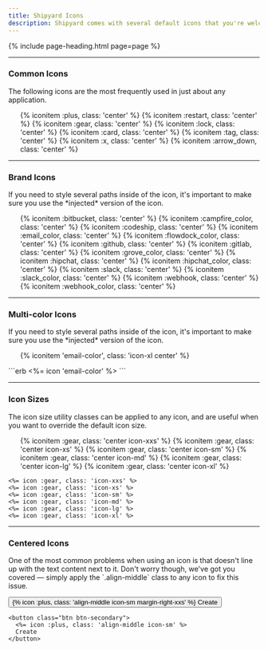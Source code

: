 ```yaml
---
title: Shipyard Icons
description: Shipyard comes with several default icons that you're welcome to use on any project. Each icon has been designed on a pixel grid at the small size possible, but can be scaled up to any size you like simply by changing the `width` and `height` in the CSS.
---
```


{% include page-heading.html page=page %}

---

### Common Icons
<p class="text-light margin-bottom-md" markdown="1">The following icons are the most frequently used in just about any application.</p>

<ul class="icon-list col-container">
  {% iconitem :plus, class: 'center' %}
  {% iconitem :restart, class: 'center' %}
  {% iconitem :gear, class: 'center' %}
  {% iconitem :lock, class: 'center' %}
  {% iconitem :card, class: 'center' %}
  {% iconitem :tag, class: 'center' %}
  {% iconitem :x, class: 'center' %}
  {% iconitem :arrow_down, class: 'center' %}
</ul>

---

### Brand Icons
<p class="text-light margin-bottom-md" markdown="1">If you need to style several paths inside of the icon, it's important to make sure you use the *injected* version of the icon.</p>

<ul class="icon-list col-container">
  {% iconitem :bitbucket, class: 'center' %}
  {% iconitem :campfire_color, class: 'center' %}
  {% iconitem :codeship, class: 'center' %}
  {% iconitem :email_color, class: 'center' %}
  {% iconitem :flowdock_color, class: 'center' %}
  {% iconitem :github, class: 'center' %}
  {% iconitem :gitlab, class: 'center' %}
  {% iconitem :grove_color, class: 'center' %}
  {% iconitem :hipchat, class: 'center' %}
  {% iconitem :hipchat_color, class: 'center' %}
  {% iconitem :slack, class: 'center' %}
  {% iconitem :slack_color, class: 'center' %}
  {% iconitem :webhook, class: 'center' %}
  {% iconitem :webhook_color, class: 'center' %}
</ul>

---

### Multi-color Icons
<p class="text-light margin-bottom-md" markdown="1">If you need to style several paths inside of the icon, it's important to make sure you use the *injected* version of the icon.</p>

<ul class="icon-list col-container">
  {% iconitem 'email-color', class: 'icon-xl center' %}
</ul>
```erb
<%= icon 'email-color' %>
```

---

### Icon Sizes
<p class="text-light margin-bottom-md">The icon size utility classes can be applied to any icon, and are useful when you want to override the default icon size.</p>

<ul class="icon-list col-container">
  {% iconitem :gear, class: 'center icon-xxs' %}
  {% iconitem :gear, class: 'center icon-xs' %}
  {% iconitem :gear, class: 'center icon-sm' %}
  {% iconitem :gear, class: 'center icon-md' %}
  {% iconitem :gear, class: 'center icon-lg' %}
  {% iconitem :gear, class: 'center icon-xl' %}
</ul>

```erb
<%= icon :gear, class: 'icon-xxs' %>
<%= icon :gear, class: 'icon-xs' %>
<%= icon :gear, class: 'icon-sm' %>
<%= icon :gear, class: 'icon-md' %>
<%= icon :gear, class: 'icon-lg' %>
<%= icon :gear, class: 'icon-xl' %>
```

---

### Centered Icons
<p class="text-light margin-bottom-md" markdown="1">One of the most common problems when using an icon is that doesn't line up with the text content next to it. Don't worry though, we've got you covered — simply apply the `.align-middle` class to any icon to fix this issue.</p>

<div class="margin-bottom-lg">
  <button class="btn btn-secondary">{% icon :plus, class: 'align-middle icon-sm margin-right-xxs' %} Create</button>
</div>

```erb
<button class="btn btn-secondary">
  <%= icon :plus, class: 'align-middle icon-sm' %>
  Create
</button>
```
